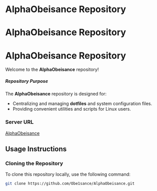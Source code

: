 # AlphaObeisance Repository
# AlphaObeisance Repository
# AlphaObeisance Repository

Welcome to the **AlphaObeisance** repository!

##### Repository Purpose

The **AlphaObeisance** repository is designed for:
- Centralizing and managing **dotfiles** and system configuration files.
- Providing convenient utilities and scripts for Linux users.

### Server URL
[AlphaObeisance](https://github.com/Obe1sance/AlphaObeisance.git)

## Usage Instructions

### Cloning the Repository
To clone this repository locally, use the following command:
```bash
git clone https://github.com/Obe1sance/AlphaObeisance.git
